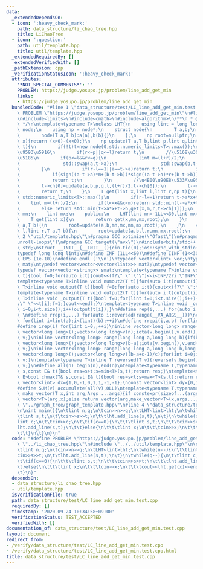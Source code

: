 ```yaml
---
data:
  _extendedDependsOn:
  - icon: ':heavy_check_mark:'
    path: data_structure/li_chao_tree.hpp
    title: LiChaoTree
  - icon: ':question:'
    path: util/template.hpp
    title: util/template.hpp
  _extendedRequiredBy: []
  _extendedVerifiedWith: []
  _pathExtension: cpp
  _verificationStatusIcon: ':heavy_check_mark:'
  attributes:
    '*NOT_SPECIAL_COMMENTS*': ''
    PROBLEM: https://judge.yosupo.jp/problem/line_add_get_min
    links:
    - https://judge.yosupo.jp/problem/line_add_get_min
  bundledCode: "#line 1 \"data_structure/test/LC_line_add_get_min.test.cpp\"\n#define\
    \ PROBLEM \"https://judge.yosupo.jp/problem/line_add_get_min\"\n#line 2 \"data_structure/li_chao_tree.hpp\"\
    \n#include<limits>\n#include<cmath>\n#include<algorithm>\n/**\n * @brief LiChaoTree\n\
    \ */\n\ntemplate<typename T>\nclass LHT{\n    using lint = long long;\n    struct\
    \ node;\n    using np = node*;\n    struct node{\n        T a,b;\n        np ch[2]={nullptr,nullptr};\n\
    \        node(T a,T b):a(a),b(b){}\n    };\n    np root=nullptr;\n    T sign(T\
    \ x){return (x>0)-(x<0);}\n    np update(T a,T b,lint p,lint q,lint l,lint r,np\
    \ t){\n        if(!t)t=new node(0,std::numeric_limits<T>::max());\n        //\u533A\
    \u9593\u5916\n        if(r<=p||q<=l)return t;\n        //\u5168\u3066\u533A\u9593\
    \u5185\n        if(p<=l&&r<=q){\n            lint m=(l+r)/2;\n            if(a*m+b<=(t->a)*m+(t->b)){\n\
    \                std::swap(a,t->a);\n                std::swap(b,t->b);\n    \
    \        }\n            if(r-l==1||a==t->a)return t;\n            if(sign((a-t->a)*l+(b-t->b))*sign((a-t->a)*m+(b-t->b))<=0)t->ch[0]=update(a,b,p,q,l,m,t->ch[0]);\n\
    \            if(sign((a-t->a)*m+(b-t->b))*sign((a-t->a)*r+(b-t->b))<=0)t->ch[1]=update(a,b,p,q,m,r,t->ch[1]);\n\
    \            return t;\n        }\n        //\u4E00\u90E8\u533A\u9593\u5185\n\
    \        t->ch[0]=update(a,b,p,q,l,(l+r)/2,t->ch[0]);\n        t->ch[1]=update(a,b,p,q,(l+r)/2,r,t->ch[1]);\n\
    \        return t;\n    }\n    T get(lint x,lint l,lint r,np t){\n        if(!t)return\
    \ std::numeric_limits<T>::max();\n        if(r-l==1)return t->a*x+t->b;\n    \
    \    lint m=(l+r)/2;\n        if(l<=x&&x<m)return std::min(t->a*x+t->b,get(x,l,m,t->ch[0]));\n\
    \        else return std::min(t->a*x+t->b,get(x,m,r,t->ch[1]));\n    }\n    lint\
    \ mn;\n    lint mx;\n    public:\n    LHT(lint mn=-1LL<<30,lint mx=1LL<<30):mn(mn),mx(mx){}\n\
    \    T get(lint x){\n        return get(x,mn,mx,root);\n    }\n    void add_line(T\
    \ a,T b){\n        root=update(a,b,mn,mx,mn,mx,root);\n    }\n    void add_segment(lint\
    \ l,lint r,T a,T b){\n        root=update(a,b,l,r,mn,mx,root);\n    }\n};\n#line\
    \ 2 \"util/template.hpp\"\n#pragma GCC optimize(\"Ofast\")\n#pragma GCC optimize(\"\
    unroll-loops\")\n#pragma GCC target(\"avx\")\n#include<bits/stdc++.h>\nusing namespace\
    \ std;\nstruct __INIT__{__INIT__(){cin.tie(0);ios::sync_with_stdio(false);cout<<fixed<<setprecision(15);}}__INIT__;\n\
    typedef long long lint;\n#define INF (1LL<<60)\n#define IINF (1<<30)\n#define\
    \ EPS (1e-10)\n#define endl ('\\n')\ntypedef vector<lint> vec;\ntypedef vector<vector<lint>>\
    \ mat;\ntypedef vector<vector<vector<lint>>> mat3;\ntypedef vector<string> svec;\n\
    typedef vector<vector<string>> smat;\ntemplate<typename T>inline void numout(T\
    \ t){bool f=0;for(auto i:t){cout<<(f?\" \":\"\")<<i<INF/2?i:\"INF\";f=1;}cout<<endl;}\n\
    template<typename T>inline void numout2(T t){for(auto i:t)numout(i);}\ntemplate<typename\
    \ T>inline void output(T t){bool f=0;for(auto i:t){cout<<(f?\" \":\"\")<<i;f=1;}cout<<endl;}\n\
    template<typename T>inline void output2(T t){for(auto i:t)output(i);}\ntemplate<typename\
    \ T>inline void _output(T t){bool f=0;for(lint i=0;i<t.size();i++){cout<<f?\"\"\
    :\" \"<<t[i];f=1;}cout<<endl;}\ntemplate<typename T>inline void _output2(T t){for(lint\
    \ i=0;i<t.size();i++)output(t[i]);}\n#define rep(i,...) for(auto i:range(__VA_ARGS__))\
    \ \n#define rrep(i,...) for(auto i:reversed(range(__VA_ARGS__)))\n#define repi(i,a,b)\
    \ for(lint i=lint(a);i<(lint)(b);++i)\n#define rrepi(i,a,b) for(lint i=lint(b)-1;i>=lint(a);--i)\n\
    #define irep(i) for(lint i=0;;++i)\ninline vector<long long> range(long long n){if(n<=0)return\
    \ vector<long long>();vector<long long>v(n);iota(v.begin(),v.end(),0LL);return\
    \ v;}\ninline vector<long long> range(long long a,long long b){if(b<=a)return\
    \ vector<long long>();vector<long long>v(b-a);iota(v.begin(),v.end(),a);return\
    \ v;}\ninline vector<long long> range(long long a,long long b,long long c){if((b-a+c-1)/c<=0)return\
    \ vector<long long>();vector<long long>v((b-a+c-1)/c);for(int i=0;i<(int)v.size();++i)v[i]=i?v[i-1]+c:a;return\
    \ v;}\ntemplate<typename T>inline T reversed(T v){reverse(v.begin(),v.end());return\
    \ v;}\n#define all(n) begin(n),end(n)\ntemplate<typename T,typename E>bool chmin(T&\
    \ s,const E& t){bool res=s>t;s=min<T>(s,t);return res;}\ntemplate<typename T,typename\
    \ E>bool chmax(T& s,const E& t){bool res=s<t;s=max<T>(s,t);return res;}\nconst\
    \ vector<lint> dx={1,0,-1,0,1,1,-1,-1};\nconst vector<lint> dy={0,1,0,-1,1,-1,1,-1};\n\
    #define SUM(v) accumulate(all(v),0LL)\ntemplate<typename T,typename ...Args>auto\
    \ make_vector(T x,int arg,Args ...args){if constexpr(sizeof...(args)==0)return\
    \ vector<T>(arg,x);else return vector(arg,make_vector<T>(x,args...));}\n//#include\
    \ \"../graph_tree/graph_template.hpp\"\n#line 4 \"data_structure/test/LC_line_add_get_min.test.cpp\"\
    \n\nint main(){\n\tlint n,q;\n\tcin>>n>>q;\n\tLHT<lint>lht;\n\twhile(n--){\n\t\
    \tlint s,t;\n\t\tcin>>s>>t;\n\t\tlht.add_line(s,t);\n\t}\n\twhile(q--){\n\t\t\
    lint c;\n\t\tcin>>c;\n\t\tif(c==0){\n\t\t\tlint s,t;\n\t\t\tcin>>s>>t;\n\t\t\t\
    lht.add_line(s,t);\n\t\t}else{\n\t\t\tlint x;\n\t\t\tcin>>x;\n\t\t\tcout<<lht.get(x)<<endl;\n\
    \t\t}\n\t}\n}\n"
  code: "#define PROBLEM \"https://judge.yosupo.jp/problem/line_add_get_min\"\n#include\
    \ \"../li_chao_tree.hpp\"\n#include \"../../util/template.hpp\"\n\nint main(){\n\
    \tlint n,q;\n\tcin>>n>>q;\n\tLHT<lint>lht;\n\twhile(n--){\n\t\tlint s,t;\n\t\t\
    cin>>s>>t;\n\t\tlht.add_line(s,t);\n\t}\n\twhile(q--){\n\t\tlint c;\n\t\tcin>>c;\n\
    \t\tif(c==0){\n\t\t\tlint s,t;\n\t\t\tcin>>s>>t;\n\t\t\tlht.add_line(s,t);\n\t\
    \t}else{\n\t\t\tlint x;\n\t\t\tcin>>x;\n\t\t\tcout<<lht.get(x)<<endl;\n\t\t}\n\
    \t}\n}"
  dependsOn:
  - data_structure/li_chao_tree.hpp
  - util/template.hpp
  isVerificationFile: true
  path: data_structure/test/LC_line_add_get_min.test.cpp
  requiredBy: []
  timestamp: '2020-09-24 10:34:58+09:00'
  verificationStatus: TEST_ACCEPTED
  verifiedWith: []
documentation_of: data_structure/test/LC_line_add_get_min.test.cpp
layout: document
redirect_from:
- /verify/data_structure/test/LC_line_add_get_min.test.cpp
- /verify/data_structure/test/LC_line_add_get_min.test.cpp.html
title: data_structure/test/LC_line_add_get_min.test.cpp
---
```

